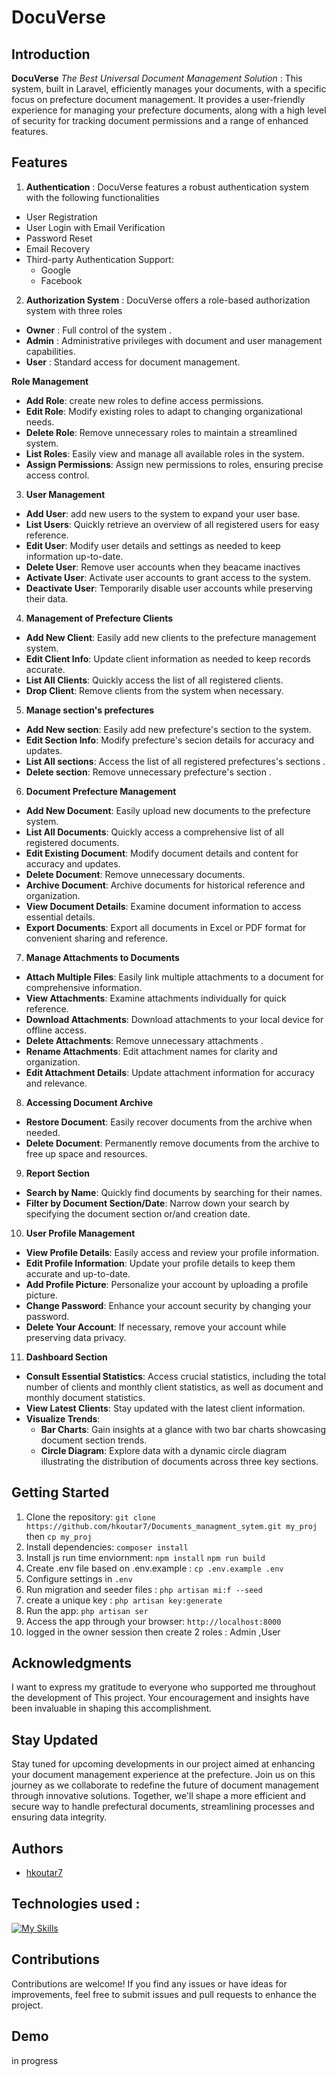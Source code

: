 # DocuVerse 

## Introduction

**DocuVerse**   *The Best Universal Document Management Solution*  :  This system, built in Laravel, efficiently manages your documents, with a specific focus on prefecture document management. It provides a user-friendly experience for managing your prefecture documents, along with a high level of security for tracking document permissions and a range of enhanced features.


## Features


1. **Authentication** : DocuVerse features a robust authentication system with the following functionalities

- User Registration
- User Login with Email Verification
- Password Reset
- Email Recovery
- Third-party Authentication Support:
    * Google
    * Facebook

2. **Authorization System** : DocuVerse offers a role-based authorization system with three roles

- **Owner** : Full control of the system .
- **Admin** : Administrative privileges with document and user management capabilities.
- **User** : Standard access for document management.

**Role Management**

- **Add Role**: create new roles to define access permissions.
- **Edit Role**: Modify existing roles to adapt to changing organizational needs.
- **Delete Role**: Remove unnecessary roles to maintain a streamlined system.
- **List Roles**: Easily view and manage all available roles in the system.
- **Assign Permissions**: Assign new permissions to roles, ensuring precise access control.


3. **User Management**

- **Add User**:  add new users to the system to expand your user base.
- **List Users**: Quickly retrieve an overview of all registered users for easy reference.
- **Edit User**: Modify user details and settings as needed to keep information up-to-date.
- **Delete User**: Remove user accounts when they beacame inactives
- **Activate User**: Activate user accounts to grant access to the system.
- **Deactivate User**: Temporarily disable user accounts while preserving their data.

4. **Management of Prefecture Clients**

- **Add New Client**: Easily add new clients to the prefecture management system.
- **Edit Client Info**: Update client information as needed to keep records accurate.
- **List All Clients**: Quickly access the list of all registered clients.
- **Drop Client**: Remove clients from the system when necessary.

5. **Manage section's prefectures**

- **Add New section**: Easily add new prefecture's section to the system.
- **Edit Section Info**: Modify prefecture's secion details for accuracy and updates.
- **List All sections**: Access the list of all registered prefectures's sections .
- **Delete section**: Remove unnecessary prefecture's section .

6. **Document Prefecture Management**

- **Add New Document**: Easily upload new documents to the prefecture system.
- **List All Documents**: Quickly access a comprehensive list of all registered documents.
- **Edit Existing Document**: Modify document details and content for accuracy and updates.
- **Delete Document**: Remove unnecessary documents.
- **Archive Document**: Archive documents for historical reference and organization.
- **View Document Details**: Examine document information to access essential details.
- **Export Documents**: Export all documents in Excel or PDF format for convenient sharing and reference.

7. **Manage Attachments to Documents**

- **Attach Multiple Files**: Easily link multiple attachments to a document for comprehensive information.
- **View Attachments**: Examine attachments individually for quick reference.
- **Download Attachments**: Download attachments to your local device for offline access.
- **Delete Attachments**: Remove unnecessary attachments .
- **Rename Attachments**: Edit attachment names for clarity and organization.
- **Edit Attachment Details**: Update attachment information for accuracy and relevance.

8. **Accessing Document Archive**

- **Restore Document**: Easily recover documents from the archive when needed.
- **Delete Document**: Permanently remove documents from the archive to free up space and resources.

9. **Report Section**

- **Search by Name**: Quickly find documents by searching for their names.
- **Filter by Document Section/Date**: Narrow down your search by specifying the document section or/and creation date.


10. **User Profile Management**

- **View Profile Details**: Easily access and review your profile information.
- **Edit Profile Information**: Update your profile details to keep them accurate and up-to-date.
- **Add Profile Picture**: Personalize your account by uploading a profile picture.
- **Change Password**: Enhance your account security by changing your password.
- **Delete Your Account**: If necessary, remove your account while preserving data privacy.

11. **Dashboard Section**

- **Consult Essential Statistics**: Access crucial statistics, including the total number of clients and monthly client statistics, as well as document and monthly document statistics.
- **View Latest Clients**: Stay updated with the latest client information.
- **Visualize Trends**:
  - **Bar Charts**: Gain insights at a glance with two bar charts showcasing document section trends.
  - **Circle Diagram**: Explore data with a dynamic circle diagram illustrating the distribution of documents across three key sections.

## Getting Started

1. Clone the repository: `git clone https://github.com/hkoutar7/Documents_managment_sytem.git my_proj` then  `cp my_proj`
2. Install dependencies: `composer install`
3. Install  js run time enviornment: `npm install` `npm run build`
4. Create .env file based on .env.example : `cp .env.example .env` 
5. Configure settings in `.env`
6. Run migration and seeder files : `php artisan mi:f --seed`
7. create a unique key :  `php artisan key:generate`
8. Run the app: `php artisan ser`
9. Access the app through your browser: `http://localhost:8000`
10. logged in the owner session then create 2 roles : Admin ,User

## Acknowledgments

I want to express my gratitude to everyone who supported me throughout the development of This project. Your encouragement and insights have been invaluable in shaping this accomplishment.

## Stay Updated

Stay tuned for upcoming developments in our project aimed at enhancing your document management experience at the prefecture. Join us on this journey as we collaborate to redefine the future of document management through innovative solutions. Together, we'll shape a more efficient and secure way to handle prefectural documents, streamlining processes and ensuring data integrity.


## Authors

- [hkoutar7](https://github.com/hkoutar7)

## Technologies used :


[![My Skills](https://skillicons.dev/icons?i=html,css,js,bootstrap,jquery,php,laravel,nodejs,mysql&perline=5)](https://skillicons.dev)
## Contributions

Contributions are welcome! If you find any issues or have ideas for improvements, feel free to submit issues and pull requests to enhance the project.
## Demo

in progress

